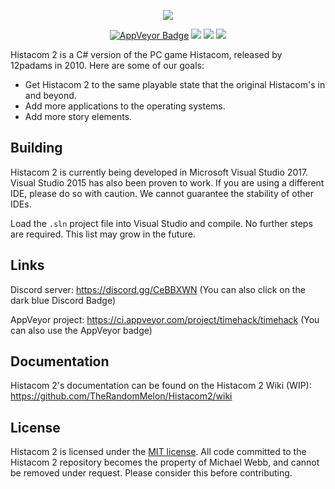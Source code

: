 <div align="center">
  <p>
      <img src="https://raw.githubusercontent.com/TheRandomMelon/Histacom2/master/Histacom2/Resources/TitleScreen/Histacom2_Logo.png" style="border: 0;">
  </p>
  <p>
    <a href="https://ci.appveyor.com/project/TheRandomMelon/histacom2"><img src="https://ci.appveyor.com/api/projects/status/ior5vrubtrvp958g?svg=true" style="border: 0;" alt="AppVeyor Badge"></a>
    <a href="https://discord.gg/CeBBXWN"><img src="https://img.shields.io/discord/562604068493852675.svg?colorB=7289DA&label=discord" style="border: 0;"></a>
    <img src="https://img.shields.io/github/repo-size/TheRandomMelon/Histacom2.svg" style="border: 0;">
    <a href="https://github.com/TheRandomMelon/Histacom2/issues"><img src="https://img.shields.io/github/issues/TheRandomMelon/Histacom2.svg" style="border: 0;"></a>
  </p>
</div>

Histacom 2 is a C# version of the PC game Histacom, released by 12padams in 2010. Here are some of our goals:
* Get Histacom 2 to the same playable state that the original Histacom's in and beyond.
* Add more applications to the operating systems.
* Add more story elements.

## Building
Histacom 2 is currently being developed in Microsoft Visual Studio 2017. Visual Studio 2015 has also been proven to work. If you are using a different IDE, please do so with caution. We cannot guarantee the stability of other IDEs.

Load the ``.sln`` project file into Visual Studio and compile. No further steps are required. This list may grow in the future.

## Links

Discord server: https://discord.gg/CeBBXWN (You can also click on the dark blue Discord Badge)

AppVeyor project: https://ci.appveyor.com/project/timehack/timehack (You can also use the AppVeyor badge)

## Documentation
Histacom 2's documentation can be found on the Histacom 2 Wiki (WIP): https://github.com/TheRandomMelon/Histacom2/wiki

## License
Histacom 2 is licensed under the [MIT license](https://github.com/TheRandomMelon/Histacom2/blob/master/LICENSE). All code committed to the Histacom 2 repository becomes the property of Michael Webb, and cannot be removed under request. Please consider this before contributing.
